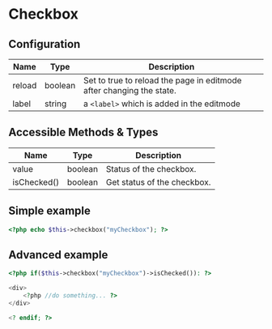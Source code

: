 # Checkbox

## Configuration

| Name   | Type    | Description                                                          |
|--------|---------|----------------------------------------------------------------------|
| reload | boolean | Set to true to reload the page in editmode after changing the state. |
| label  | string  | a `<label>` which is added in the editmode                           |

## Accessible Methods & Types

| Name        | Type      | Description                                                            |
|-------------|-----------|------------------------------------------------------------------------|
| value       | boolean   | Status of the checkbox.                                                |
| isChecked() | boolean   | Get status of the checkbox.                                            |

## Simple example

```php
<?php echo $this->checkbox("myCheckbox"); ?>
```

## Advanced example

```php
<?php if($this->checkbox("myCheckbox")->isChecked()): ?>

<div>
    <?php //do something... ?>
</div>

<? endif; ?>
```